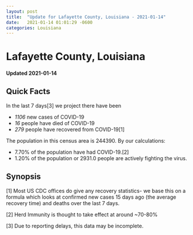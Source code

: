 ```yaml
---
layout: post
title:  "Update for Lafayette County, Louisiana - 2021-01-14"
date:   2021-01-14 01:01:29 -0600
categories: Louisiana
---
```


# Lafayette County, Louisiana
#### Updated 2021-01-14

## Quick Facts

In the last 7 days[3] we project there have been
- *1106* new cases of COVID-19
- *16* people have died of COVID-19
- *279* people have recovered from COVID-19[1]

The population in this census area is 244390. By our calculations:
- 7.70% of the population have had COVID-19.[2]
- 1.20% of the population or 2931.0 people are actively fighting the virus.

## Synopsis




[1] Most US CDC offices do give any recovery statistics- we base this on a formula which looks at confirmed new cases
15 days ago (the average recovery time) and deaths over the last 7 days.

[2] Herd Immunity is thought to take effect at around ~70-80%

[3] Due to reporting delays, this data may be incomplete.
 
    